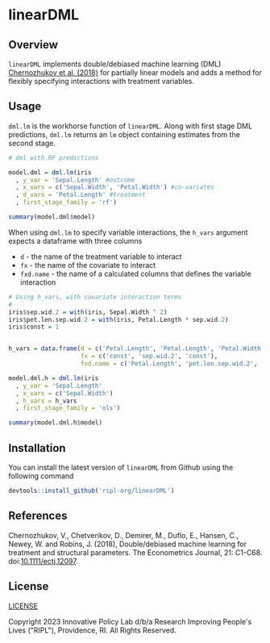 # linearDML

## Overview

`linearDML` implements double/debiased machine learning (DML) [Chernozhukov et al. (2018)](https://doi.org/10.1111/ectj.12097) for partially linear models and adds a method for flexibly specifying interactions with treatment variables.


## Usage

`dml.lm` is the workhorse function of `linearDML`. Along with first stage DML predictions, `dml.lm` returns an `lm` object containing estimates from the second stage.

```r
# dml with RF predictions

model.dml = dml.lm(iris
  , y_var = 'Sepal.Length' #outcome
  , x_vars = c('Sepal.Width', 'Petal.Width') #co-variates
  , d_vars = 'Petal.Length' #treatment
  , first_stage_family = 'rf')

summary(model.dml$model)
```
When using `dml.lm` to specify variable interactions, the `h_vars` argument expects a dataframe with three columns

* `d` - the name of the treatment variable to interact
* `fx` - the name of the covariate to interact
* `fxd.name` - the name of a calculated columns that defines the variable interaction

```r
# Using h_vars, with covariate interaction terms
#
iris$sep.wid.2 = with(iris, Sepal.Width ^ 2)
iris$pet.len.sep.wid.2 = with(iris, Petal.Length * sep.wid.2)
iris$const = 1


h_vars = data.frame(d = c('Petal.Length', 'Petal.Length', 'Petal.Width'),
                    fx = c('const', 'sep.wid.2', 'const'),
                    fxd.name = c('Petal.Length', 'pet.len.sep.wid.2', 'Petal.Width'))

model.dml.h = dml.lm(iris
  , y_var = 'Sepal.Length'
  , x_vars = c('Sepal.Width')
  , h_vars = h_vars
  , first_stage_family = 'ols')

summary(model.dml.h$model)

```

## Installation

You can install the latest version of `linearDML` from Github using the following command

```r
devtools::install_github('ripl-org/linearDML')
```

## References

Chernozhukov, V., Chetverikov, D., Demirer, M., Duflo, E., Hansen, C., Newey, W. and Robins, J. (2018),
Double/debiased machine learning for treatment and structural parameters. The Econometrics Journal, 21: C1-C68. doi:[10.1111/ectj.12097](https://doi.org/10.1111/ectj.12097).


## License
[LICENSE](LICENSE)

Copyright 2023 Innovative Policy Lab d/b/a Research Improving People's Lives
("RIPL"), Providence, RI. All Rights Reserved.

